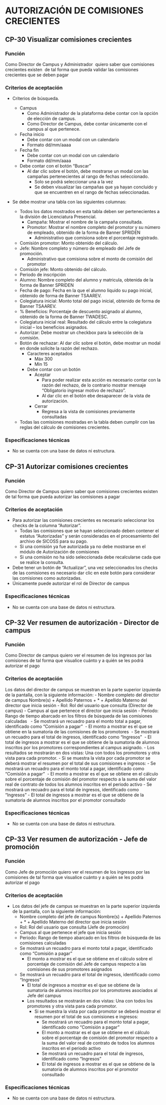 # AUTORIZACIÓN DE COMISIONES CRECIENTES  

## CP-30 Visualizar comisiones crecientes 

### Función

Como Director de Campus y Administrador 
quiero saber que comisiones crecientes existen 
de tal forma que pueda validar las comisiones crecientes que se deben pagar


### Criterios de aceptación 

- Criterios de búsqueda.
	- Campus
		- Como Administrador de la plataforma debe contar con la opción de elección de campus.
		- Como Director de Campus, debe contar únicamente con el campus al que pertenece.
	- Fecha inicio
		- Debe contar con un modal con un calendario
		- Formato dd/mm/aaaa
	- Fecha fin
		- Debe contar con un modal con un calendario
		- Formato dd/mm/aaaa
	- Debe contar con el botón “Buscar”
		- Al dar clic sobre el botón, debe mostrarse un modal con las campañas pertenecientes al rango de fechas seleccionado.
			- Solo se podrá seleccionar una a la vez
			- Se deben visualizar las campañas que ya hayan concluido y que se encuentren en el rango de fechas seleccionadas. 

- Se debe mostrar una tabla con las siguientes columnas:
	- Todos los datos mostrados en esta tabla deben ser pertenecientes a la división de Licenciatura Presencial.
		- Campaña: Mostrar el nombre de la campaña consultada.
		- Promotor: Mostrar el nombre completo del promotor y su número de empleado, obtenido de la forma de Banner SPRIDEN
			- Administrativo que comisiona sobre el porcentaje registrado.
	- Comisión promotor: Monto obtenido del cálculo.
	- Jefe: Nombre completo y número de empleado del Jefe de promoción.
		- Administrativo que comisiona sobre el monto de comisión del promotor
	- Comisión jefe: Monto obtenido del cálculo.
	- Periodo de inscripción
	- Alumno: Nombre completo del alumno y matricula, obtenida de la forma de Banner SPRIDEN
	- Fecha de pago: Fecha en la que el alumno liquido su pago inicial, obtenido de forma de Banner TSAAREV. 
	- Colegiatura inicial: Monto total del pago inicial, obtenido de forma de Banner TSAAREV.
	- % Beneficios: Porcentaje de descuento asignado al alumno, obtenido de la forma de Banner TWADESC.
	- Colegiatura inicial real: Resultado del cálculo entre la colegiatura inicial – los beneficios asignados.
	- Autorizar: Debe mostrar un checkbox para la selección de la comisión.
	- Botón de rechazar: Al dar clic sobre el botón, debe mostrar un modal en donde solicite la razón del rechazo.
		- Caracteres aceptados
			- Máx 300
			- Min 15
		- Debe contar con un botón
			- Aceptar
				- Para poder realizar esta acción es necesario contar con la razón del rechazo, de lo contrario mostrar mensaje “Obligatorio ingresar motivo de rechazo”.
				- Al dar clic en el botón ebe desaparecer de la vista de autorización.
			- Cerrar
				- Regresa a la vista de comisiones previamente consultadas
	- Todas las comisiones mostradas en la tabla deben cumplir con las reglas del cálculo de comisiones crecientes. 


### Especificaciones técnicas 

- No se cuenta con una base de datos ni estructura.



## CP-31 Autorizar comisiones crecientes 

### Función

Como Director de Campus
quiero saber que comisiones crecientes existen 
de tal forma que pueda autorizar las comisiones a pagar

### Criterios de aceptación 

- Para autorizar las comisiones crecientes es necesario seleccionar los checks de la columna “Autorizar”.
	- Todas las comisiones que se hayan seleccionado deben contener el estatus “Autorizadas” y serán consideradas en el procesamiento del archivo de SICOSS para su pago.
	- Si una comisión ya fue autorizada ya no debe mostrarse en el módulo de Autorización de comisiones
	- Si una comisión no ha sido seleccionada debe recalcularse cada que se realice la consulta.
- Debe tener un botón de “Actualizar”, una vez seleccionados los checks de las comisiones es necesario dar clic en este botón para considerar las comisiones como autorizadas.
- Únicamente puede autorizar el rol de Director de campus

### Especificaciones técnicas 

- No se cuenta con una base de datos ni estructura.



## CP-32 Ver resumen de autorización - Director de campus

### Función

Como Director de campus
quiero ver el resumen de los ingresos por las comisiones
de tal forma que visualice cuánto y a quién se les podrá autorizar el pago


### Criterios de aceptación 

Los datos del director de campus se muestran en la parte superior izquierda de la pantalla, con la siguiente información:
	- Nombre completo del director de campus Nombre(s) + Apellido Paternos + * + Apellido Materno del director que inicia sesión
	- Rol: Rol del usuario que consulta (Director de campus)
	- Campus al que pertenece el director que inicia sesión
	- Periodo: Rango de tiempo abarcado en los filtros de búsqueda de las comisiones calculadas  
	- Se mostrará un recuadro para el monto total a pagar, identificado como “Comisión a pagar” 
		- El monto a mostrar es el que se obtiene en la sumatoria de las comisiones de los promotores 
	- Se mostrará un recuadro para el total de ingresos, identificado como “Ingresos” 
		- El total de ingresos a mostrar es el que se obtiene de la sumatoria de alumnos inscritos por los promotores correspondientes al campus asignado.
		- Los resultados se mostrarán en dos vistas: Una con todos los promotores y otra vista para cada promotor.
			- Si se muestra la vista por cada promotor se deberá mostrar el resumen por el total de sus comisiones e ingresos:
				- Se mostrará un recuadro para el monto total a pagar, identificado como “Comisión a pagar” 
				- El monto a mostrar es el que se obtiene en el cálculo sobre el porcentaje de comisión del promotor respecto a la suma del valor real de contrato de todos los alumnos inscritos en el periodo activo
				- Se mostrará un recuadro para el total de ingresos, identificado como “Ingresos”
				- El total de ingresos a mostrar es el que se obtiene de la sumatoria de alumnos inscritos por el promotor consultado 

### Especificaciones técnicas 

- No se cuenta con una base de datos ni estructura.



## CP-33 Ver resumen de autorización - Jefe de promoción

### Función

Como Jefe de promoción
quiero ver el resumen de los ingresos por las comisiones
de tal forma que visualice cuánto y a quién se les podrá autorizar el pago

### Criterios de aceptación 


- Los datos del jefe de campus se muestran en la parte superior izquierda de la pantalla, con la siguiente información:
	- Nombre completo del jefe de campus Nombre(s) + Apellido Paternos + * + Apellido Materno del director que inicia sesión
	- Rol: Rol del usuario que consulta (Jefe de promoción)
	- Campus al que pertenece el jefe que inicia sesión
	- Periodo: Rango de tiempo abarcado en los filtros de búsqueda de las comisiones calculadas
	- Se mostrará un recuadro para el monto total a pagar, identificado como “Comisión a pagar”
		- El monto a mostrar es el que se obtiene en el cálculo sobre el porcentaje de comisión del Jefe de campus respecto a las comisiones de sus promotores asignados
	- Se mostrará un recuadro para el total de ingresos, identificado como “Ingresos”
		- El total de ingresos a mostrar es el que se obtiene de la sumatoria de alumnos inscritos por los promotores asociados al Jefe del campus
		- Los resultados se mostrarán en dos vistas: Una con todos los promotores y otra vista para cada promotor.
			- Si se muestra la vista por cada promotor se deberá mostrar el resumen por el total de sus comisiones e ingresos:
				- Se mostrará un recuadro para el monto total a pagar, identificado como “Comisión a pagar”
				- El monto a mostrar es el que se obtiene en el cálculo sobre el porcentaje de comisión del promotor respecto a la suma del valor real de contrato de todos los alumnos inscritos en el periodo activo
				- Se mostrará un recuadro para el total de ingresos, identificado como “Ingresos”
				- El total de ingresos a mostrar es el que se obtiene de la sumatoria de alumnos inscritos por el promotor consultado 

### Especificaciones técnicas 

- No se cuenta con una base de datos ni estructura.



